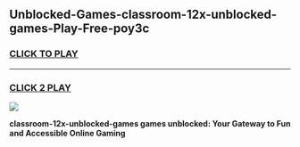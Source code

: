 
## Unblocked-Games-classroom-12x-unblocked-games-Play-Free-poy3c
<h3>
<a href="https://premium76.site?title=classroom-12x-unblocked-games&ref=20A">CLICK TO PLAY</a></h3>
<hr>

<h3>
<a href="https://premium76.site?title=classroom-12x-unblocked-games&ref=20A">CLICK 2 PLAY</a>
  
</h3>

<a href="https://premium76.site?title=classroom-12x-unblocked-games&ref=20A"><img src="https://clearcache.store/games.png"></a>


**classroom-12x-unblocked-games games unblocked: Your Gateway to Fun and Accessible Online Gaming**
